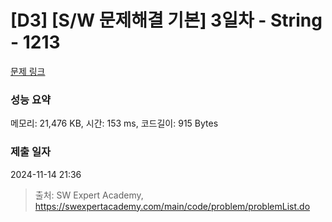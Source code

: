 # [D3] [S/W 문제해결 기본] 3일차 - String - 1213 

[문제 링크](https://swexpertacademy.com/main/code/problem/problemDetail.do?contestProbId=AV14P0c6AAUCFAYi) 

### 성능 요약

메모리: 21,476 KB, 시간: 153 ms, 코드길이: 915 Bytes

### 제출 일자

2024-11-14 21:36



> 출처: SW Expert Academy, https://swexpertacademy.com/main/code/problem/problemList.do